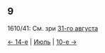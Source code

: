 ## 9 

1610/41: См. зри [31-го августа](../08_august/08_31_SAB.ru.md)

[← 14-е](12_08_SAB.ru.md) | [Июль](README.md#9-й) | [10-е →](12_10_SAB.ru.md)
